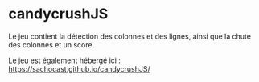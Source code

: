 # candycrushJS

Le jeu contient la détection des colonnes et des lignes, ainsi que la chute des colonnes et un score.

Le jeu est également hébergé ici : https://sachocast.github.io/candycrushJS/

